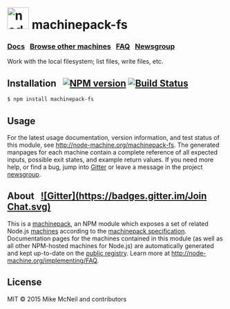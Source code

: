 <h1>
  <a href="http://node-machine.org" title="Node-Machine public registry"><img alt="node-machine logo" title="Node-Machine Project" src="http://node-machine.org/images/machine-anthropomorph-for-white-bg.png" width="50" /></a>
  machinepack-fs
</h1>

### [Docs](http://node-machine.org/machinepack-fs) &nbsp; [Browse other machines](http://node-machine.org/machinepacks) &nbsp;  [FAQ](http://node-machine.org/implementing/FAQ)  &nbsp;  [Newsgroup](https://groups.google.com/forum/?hl=en#!forum/node-machine)

Work with the local filesystem; list files, write files, etc.


## Installation &nbsp; [![NPM version](https://badge.fury.io/js/machinepack-fs.svg)](http://badge.fury.io/js/machinepack-fs) [![Build Status](https://travis-ci.org/mikermcneil/machinepack-fs.png?branch=master)](https://travis-ci.org/mikermcneil/machinepack-fs)

```sh
$ npm install machinepack-fs
```

## Usage

For the latest usage documentation, version information, and test status of this module, see <a href="http://node-machine.org/machinepack-fs" title="Work with the local filesystem; list files, write files, etc. (for node.js)">http://node-machine.org/machinepack-fs</a>.  The generated manpages for each machine contain a complete reference of all expected inputs, possible exit states, and example return values.  If you need more help, or find a bug, jump into [Gitter](https://gitter.im/node-machine/general) or leave a message in the project [newsgroup](https://groups.google.com/forum/?hl=en#!forum/node-machine).

## About  &nbsp; [![Gitter](https://badges.gitter.im/Join Chat.svg)](https://gitter.im/node-machine/general?utm_source=badge&utm_medium=badge&utm_campaign=pr-badge&utm_content=badge)

This is a [machinepack](http://node-machine.org/machinepacks), an NPM module which exposes a set of related Node.js [machines](http://node-machine.org/spec/machine) according to the [machinepack specification](http://node-machine.org/spec/machinepack).
Documentation pages for the machines contained in this module (as well as all other NPM-hosted machines for Node.js) are automatically generated and kept up-to-date on the <a href="http://node-machine.org" title="Public machine registry for Node.js">public registry</a>.
Learn more at <a href="http://node-machine.org/implementing/FAQ" title="Machine Project FAQ (for implementors)">http://node-machine.org/implementing/FAQ</a>.

## License

MIT &copy; 2015 Mike McNeil and contributors

